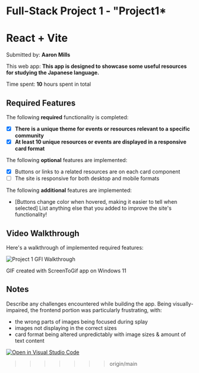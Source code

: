 # Full-Stack Project 1 - "Project1*
# React + Vite
Submitted by: **Aaron Mills**

This web app: **This app is designed to showcase some useful resources for studying the Japanese language.**

Time spent: **10** hours spent in total

## Required Features

The following **required** functionality is completed:

- [X] **There is a unique theme for events or resources relevant to a specific community**
- [X] **At least 10 unique resources or events are displayed in a responsive card format**

The following **optional** features are implemented:

- [X] Buttons or links to a related resources are on each card component
- [ ] The site is responsive for both desktop and mobile formats

The following **additional** features are implemented:

* [Buttons change color when hovered, making it easier to tell when selected] List anything else that you added to improve the site's functionality!

## Video Walkthrough

Here's a walkthrough of implemented required features:

<!-- <img src='https://imgur.com/a/FaAmTLG' title='Project1gif' width='' alt='Project 1 GFI Walkthrough' /> -->
<img src='./Project1gif.gif' title='Project1gif' width='' alt='Project 1 GFI Walkthrough' />

<!-- Replace this with whatever GIF tool you used! -->
GIF created with ScreenToGif app on Windows 11

## Notes

Describe any challenges encountered while building the app.
Being visually-impaired, the frontend portion was particularly frustrating, with:
-  the wrong parts of images being focused during splay
- images not displaying in the correct sizes
- card format being altered unpredictably with image sizes & amount of text content 

[![Open in Visual Studio Code](https://classroom.github.com/assets/open-in-vscode-718a45dd9cf7e7f842a935f5ebbe5719a5e09af4491e668f4dbf3b35d5cca122.svg)](https://classroom.github.com/online_ide?assignment_repo_id=13577010&assignment_repo_type=AssignmentRepo)
>>>>>>> origin/main
